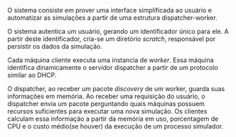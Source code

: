 O sistema consiste em prover uma interface simplificada ao usuário e automatizar as simulações a partir de uma estrutura dispatcher-worker. 

O sistema autentica um usuário, gerando um identificador único para ele. A partir deste identificador, cria-se um diretório *scratch*, responsável por persistir os dados da simulação.

Cada máquina cliente executa uma instancia de *worker*. Essa máquina identifica dinamicamente o servidor dispatcher a partir de um protocolo similar ao DHCP.

O dispatcher, ao receber um pacote *discovery* de um worker, guarda suas informações em memória. Ao receber uma requisição do usuário, o dispatcher envia um pacote perguntando quais máquinas possuem recursos suficientes para executar uma nova simulação. Os clientes calculam essa informação a partir da memória em uso, porcentagem de CPU e o custo médio(se houver) da execução de um processo simulador.